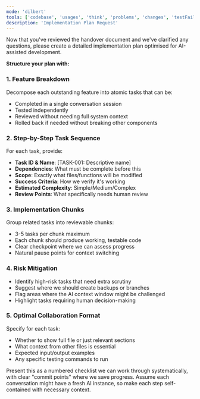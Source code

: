 ```yaml
---
mode: 'dilbert'
tools: ['codebase', 'usages', 'think', 'problems', 'changes', 'testFailure', 'terminalSelection', 'terminalLastCommand', 'fetch', 'findTestFiles', 'searchResults', 'githubRepo', 'editFiles', 'runNotebooks', 'search', 'runCommands', 'runTasks', 'context7', 'memory', 'Ref', 'sequentialthinking', 'time']
description: 'Implementation Plan Request'
---
```

Now that you've reviewed the handover document and we've clarified any questions, please create a detailed implementation plan optimised for AI-assisted development.

**Structure your plan with:**

### 1. **Feature Breakdown**
Decompose each outstanding feature into atomic tasks that can be:
- Completed in a single conversation session
- Tested independently
- Reviewed without needing full system context
- Rolled back if needed without breaking other components

### 2. **Step-by-Step Task Sequence**
For each task, provide:
- **Task ID & Name**: [TASK-001: Descriptive name]
- **Dependencies**: What must be complete before this
- **Scope**: Exactly what files/functions will be modified
- **Success Criteria**: How we verify it's working
- **Estimated Complexity**: Simple/Medium/Complex
- **Review Points**: What specifically needs human review

### 3. **Implementation Chunks**
Group related tasks into reviewable chunks:
- 3-5 tasks per chunk maximum
- Each chunk should produce working, testable code
- Clear checkpoint where we can assess progress
- Natural pause points for context switching

### 4. **Risk Mitigation**
- Identify high-risk tasks that need extra scrutiny
- Suggest where we should create backups or branches
- Flag areas where the AI context window might be challenged
- Highlight tasks requiring human decision-making

### 5. **Optimal Collaboration Format**
Specify for each task:
- Whether to show full file or just relevant sections
- What context from other files is essential
- Expected input/output examples
- Any specific testing commands to run

Present this as a numbered checklist we can work through systematically, with clear "commit points" where we save progress. Assume each conversation might have a fresh AI instance, so make each step self-contained with necessary context.
